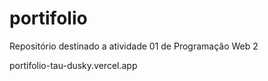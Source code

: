 # portifolio
Repositório destinado a atividade 01 de Programação Web 2 

portifolio-tau-dusky.vercel.app
